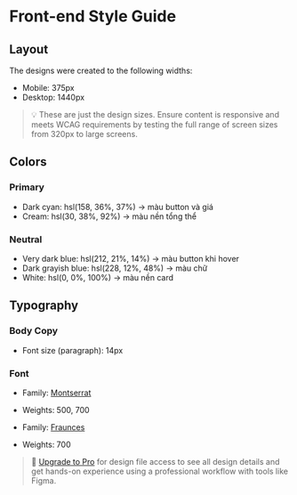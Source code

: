 # Front-end Style Guide

## Layout

The designs were created to the following widths:

- Mobile: 375px
- Desktop: 1440px

> 💡 These are just the design sizes. Ensure content is responsive and meets WCAG requirements by testing the full range of screen sizes from 320px to large screens.

## Colors

### Primary

- Dark cyan: hsl(158, 36%, 37%)
  -> màu button và giá
- Cream: hsl(30, 38%, 92%)
  -> màu nền tổng thể

### Neutral

- Very dark blue: hsl(212, 21%, 14%)
  -> màu button khi hover
- Dark grayish blue: hsl(228, 12%, 48%)
  -> màu chữ
- White: hsl(0, 0%, 100%)
  -> màu nền card

## Typography

### Body Copy

- Font size (paragraph): 14px

### Font

- Family: [Montserrat](https://fonts.google.com/specimen/Montserrat)
- Weights: 500, 700

- Family: [Fraunces](https://fonts.google.com/specimen/Fraunces)
- Weights: 700

> 💎 [Upgrade to Pro](https://www.frontendmentor.io/pro?ref=style-guide) for design file access to see all design details and get hands-on experience using a professional workflow with tools like Figma.
